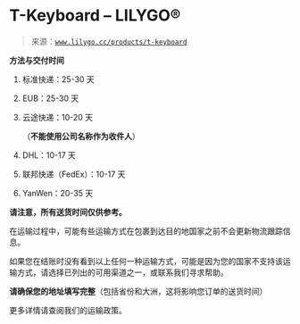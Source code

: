 <!--yml

类别：未分类

日期：2024-05-27 14:49:39

-->

# T-Keyboard – LILYGO®

> 来源：[`www.lilygo.cc/products/t-keyboard`](https://www.lilygo.cc/products/t-keyboard)

**方法与交付时间**

1.  标准快递：25-30 天

1.  EUB：25-30 天

1.  云途快递：10-20 天

    （**不能使用公司名称作为收件人**）

1.  DHL：10-17 天

1.  联邦快递（FedEx）：10-17 天

1.  YanWen：20-35 天

**请注意，所有送货时间仅供参考。**

在运输过程中，可能有些运输方式在包裹到达目的地国家之前不会更新物流跟踪信息。

如果您在结账时没有看到以上任何一种运输方式，可能是因为您的国家不支持该运输方式，请选择已列出的可用渠道之一，或联系我们寻求帮助。

**请确保您的地址填写完整**（包括省份和大洲，这将影响您订单的送货时间）

更多详情请查阅我们的运输政策。
